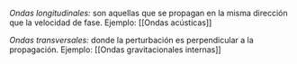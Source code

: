 *Ondas longitudinales:* son aquellas que se propagan en la misma dirección que la velocidad de fase. Ejemplo: [[Ondas acústicas]]

*Ondas transversales:* donde la perturbación es perpendicular a la propagación. Ejemplo: [[Ondas gravitacionales internas]]


